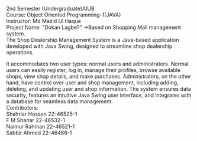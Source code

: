 2nd Semester (Undergraduate)AIUB<br>
Course: Object Oriented Programming-1(JAVA)<br>
Instructor: Md Mazid Ul Haque<br>
Project Name: "Dokan Lagbe?" ->Based on Shopping Mall management system.<br>
The Shop Dealership Management System is a Java-based application developed with Java Swing, designed to streamline shop dealership operations.<br>

 It accommodates two user types: normal users and administrators. Normal users can easily register, log in, manage their profiles, browse available shops, view shop details, and make purchases. Administrators, on the other hand, have control over user and shop management, including adding, deleting, and updating user and shop information. The system ensures data security, features an intuitive Java Swing user interface, and integrates with a database for seamless data management.<br>
Contributors:<br>
Shahriar Hossen 22-46525-1<br>
F M Shariar 22-46532-1<br>
Naimur Rahman 22-46521-1<br>
Sabbir Ahmed 22-46486-1<br>
